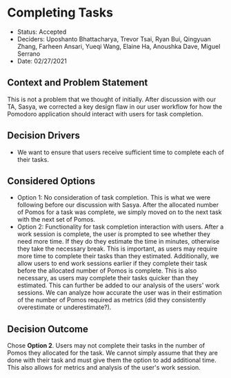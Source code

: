# Completing Tasks

* Status: Accepted
* Deciders: Uposhanto Bhattacharya, Trevor Tsai, Ryan Bui, Qingyuan Zhang, Farheen Ansari, Yueqi Wang, Elaine Ha, Anoushka Dave, Miguel Serrano
* Date: 02/27/2021

## Context and Problem Statement

This is not a problem that we thought of initially. After discussion with our TA, Sasya, we corrected a key design flaw in our user workflow for how the Pomodoro 
application should interact with users for task completion.

## Decision Drivers <!-- optional -->

* We want to ensure that users receive sufficient time to complete each of their tasks.

## Considered Options

* Option 1: No consideration of task completion.
  This is what we were following before our discussion with Sasya. After the allocated number of Pomos for a task was complete, we simply moved on to the next task
  with the next set of Pomos.
* Option 2: Functionality for task completion interaction with users.
  After a work session is complete, the user is prompted to see whether they need more time. If they do they estimate the time in minutes, otherwise they take the necessary break. 
  This is important, as users may require more time to complete their tasks than they estimated.
  Additionally, we allow users to end work sessions earlier if they complete their task before the allocated number of Pomos is complete. 
  This is also necessary, as users may complete their tasks quicker than they estimated.
  This can further be added to our analysis of the users' work sessions. We can analyze how accurate the user was in their estimation of the number of Pomos required
  as metrics (did they consistently overestimate or underestimate?).

## Decision Outcome

Chose **Option 2**. Users may not complete their tasks in the number of Pomos they allocated for the task. We cannot simply assume that they are done with their
task and must give them the option to add additional time. This also allows for metrics and analysis of the user's work session.

<!-- markdownlint-disable-file MD013 -->
